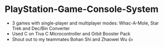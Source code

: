 # PlayStation-Game-Console-System
* 3 games with single-player and multiplayer modes: Whac-A-Mole, Star Trek and Dec/Bin Converter  
* Used C on Tiva C Microcontroller and Orbit Booster Pack  
* Shout out to my teammates Bohan Shi and Zhaowei Wu :+1:
